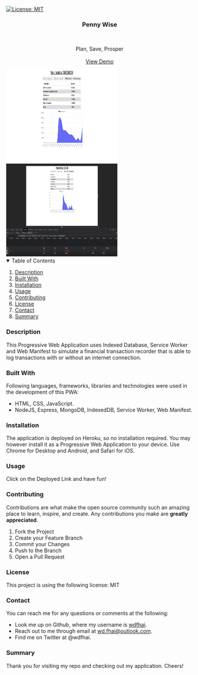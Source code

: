 [![License: MIT](https://img.shields.io/badge/License-MIT-yellow.svg)](https://opensource.org/licenses/MIT)

<div align="center">
    <h3 align="center">Penny Wise</h3>
    <br />
    <p align="center">
    Plan, Save, Prosper
    <br />
    <br />
    <a href="https://penny-wise-wdfhai.herokuapp.com/">View Demo</a>
    </p>
</div>

<img src="./assets/images/preview.png" alt="project preview img" style="height: 250px; width: 300px;">
<br/>
<img src="./assets/images/preview2.png" alt="project preview img" style="height: 250px; width: 300px;">

<details open="open">
    <summary>Table of Contents</summary>
    <ol>
        <li><a href="#about-the-project">Description</a></li>
        <li><a href="#built-with">Built With</a></li></li>
        <li><a href="#installation">Installation</a></li>
        <li><a href="#usage">Usage</a></li>
        <li><a href="#contributing">Contributing</a></li>
        <li><a href="#license">License</a></li>
        <li><a href="#contact">Contact</a></li>
        <li><a href="#summary">Summary</a></li>
    </ol>
</details>

### Description

This Progressive Web Application uses Indexed Database, Service Worker and Web Manifest to simulate a financial transaction recorder that is able to log transactions with or without an internet connection.

### Built With

Following languages, frameworks, libraries and technologies were used in the development of this PWA:

- HTML, CSS, JavaScript.
- NodeJS, Express, MongoDB, IndexedDB, Service Worker, Web Manifest.

### Installation

The application is deployed on Heroku, so no installation required. You may however install it as a Progressive Web Application to your device. Use Chrome for Desktop and Android, and Safari for iOS.

### Usage

Click on the Deployed Link and have fun!

### Contributing

Contributions are what make the open source community such an amazing place to learn, inspire, and create. Any contributions you make are **greatly appreciated**.

1. Fork the Project
2. Create your Feature Branch
3. Commit your Changes
4. Push to the Branch
5. Open a Pull Request

### License

This project is using the following license: MIT

### Contact

You can reach me for any questions or comments at the following:

- Look me up on Github, where my username is <span><a href="https://github.com/wdfhai">wdfhai</a></span>.
- Reach out to me through email at wd.fhai@outlook.com.
- Find me on Twitter at @wdfhai.

### Summary

Thank you for visiting my repo and checking out my application. Cheers!
